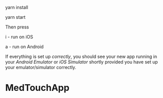 yarn install

yarn start

Then press

i - run on iOS

a - run on Android

If everything is set up _correctly_, you should see your new app running in your _Android Emulator_ or _iOS Simulator_ shortly provided you have set up your emulator/simulator correctly.

# MedTouchApp
